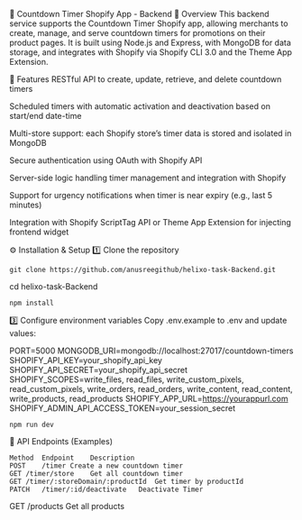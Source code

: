 📌 Countdown Timer Shopify App - Backend
📖 Overview
This backend service supports the Countdown Timer Shopify app, allowing merchants to create, manage, and serve countdown timers for promotions on their product pages. It is built using Node.js and Express, with MongoDB for data storage, and integrates with Shopify via Shopify CLI 3.0 and the Theme App Extension.

🚀 Features
RESTful API to create, update, retrieve, and delete countdown timers

Scheduled timers with automatic activation and deactivation based on start/end date-time

Multi-store support: each Shopify store’s timer data is stored and isolated in MongoDB

Secure authentication using OAuth with Shopify API

Server-side logic handling timer management and integration with Shopify

Support for urgency notifications when timer is near expiry (e.g., last 5 minutes)

Integration with Shopify ScriptTag API or Theme App Extension for injecting frontend widget



⚙️ Installation & Setup
1️⃣ Clone the repository
```
git clone https://github.com/anusreegithub/helixo-task-Backend.git
```
cd helixo-task-Backend
```
npm install
```

3️⃣ Configure environment variables
Copy .env.example to .env and update values:


PORT=5000
MONGODB_URI=mongodb://localhost:27017/countdown-timers
SHOPIFY_API_KEY=your_shopify_api_key
SHOPIFY_API_SECRET=your_shopify_api_secret
SHOPIFY_SCOPES=write_files, read_files, write_custom_pixels, read_custom_pixels, write_orders, read_orders, write_content, read_content, write_products, read_products
SHOPIFY_APP_URL=https://yourappurl.com
SHOPIFY_ADMIN_API_ACCESS_TOKEN=your_session_secret

```
npm run dev 
```


📡 API Endpoints (Examples)
```
Method	Endpoint	Description
POST	/timer Create a new countdown timer
GET	/timer/store	Get all countdown timer
GET	/timer/:storeDomain/:productId	Get timer by productId
PATCH	/timer/:id/deactivate	Deactivate Timer
```

GET /products  Get all products

